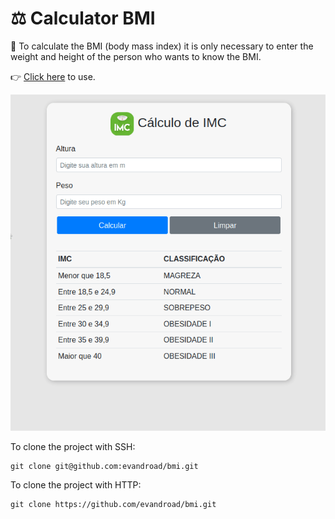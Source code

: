 # :balance_scale: Calculator BMI

:memo: To calculate the BMI (body mass index) it is only necessary to enter the weight and height of the person who wants to know the BMI.

:point_right: [Click here](https://calcularimc.netlify.app/) to use.

![screenshot](assets/demo.gif)

To clone the project with SSH:

```
git clone git@github.com:evandroad/bmi.git
```

To clone the project with HTTP:

```
git clone https://github.com/evandroad/bmi.git
```

